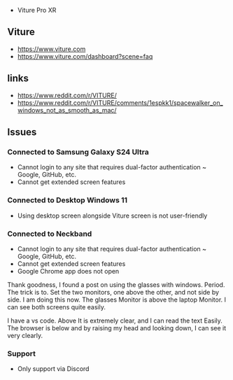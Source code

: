 * Viture Pro XR

## Viture

* https://www.viture.com
* https://www.viture.com/dashboard?scene=faq

## links

* https://www.reddit.com/r/VITURE/
* https://www.reddit.com/r/VITURE/comments/1espkk1/spacewalker_on_windows_not_as_smooth_as_mac/

## Issues

### Connected to Samsung Galaxy S24 Ultra

* Cannot login to any site that requires dual-factor authentication ~ Google, GitHub, etc.
* Cannot get extended screen features

### Connected to Desktop Windows 11

* Using desktop screen alongside Viture screen is not user-friendly

### Connected to Neckband

* Cannot login to any site that requires dual-factor authentication ~ Google, GitHub, etc.
* Cannot get extended screen features
* Google Chrome app does not open

Thank goodness, I found a post on using the glasses with windows. Period. The trick is to. Set the two monitors, one above the other, and not side by side. I am doing this now. The glasses Monitor  is above the laptop Monitor. I can see both screens quite easily.

I have a vs code. Above It is extremely clear, and I can read the text Easily. The browser is below and by raising my head and looking down, I can see it very clearly.

### Support

* Only support via Discord

